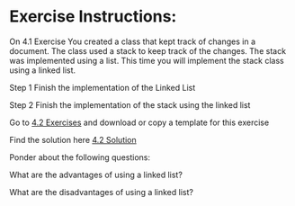 
# Exercise Instructions: 


On 4.1  Exercise You created a class that kept track of changes in a document. The class used a stack to keep track of the changes. The stack was implemented using a list. This time you will implement the stack class using a linked list. 

Step 1 Finish the implementation of the Linked List 

Step 2 Finish the implementation of the stack using the linked list

Go to [4.2 Exercises](../../../Resources/Python_Files/4.2-Exercises.py) and download or copy a template for this exercise


Find the solution here [4.2 Solution](../../../Resources/Python_Files/4.2-Solution.py) 


Ponder about the following questions: 

What are the advantages of using a linked list? 


What are the disadvantages of using a linked list? 


